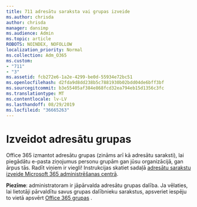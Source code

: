 ```yaml
---
title: 711 adresātu saraksta vai grupas izveide
ms.author: chrisda
author: chrisda
manager: dansimp
ms.audience: Admin
ms.topic: article
ROBOTS: NOINDEX, NOFOLLOW
localization_priority: Normal
ms.collection: Adm_O365
ms.custom:
- "711"
- "3"
ms.assetid: fcb272e6-1a2e-4299-be0d-55934e72bc51
ms.openlocfilehash: d2fda9d8dd238b5c7881930b02bdd04de6bff3bf
ms.sourcegitcommit: b3e55405af384e868fcd32ea794eb15d1356c3fc
ms.translationtype: MT
ms.contentlocale: lv-LV
ms.lasthandoff: 08/29/2019
ms.locfileid: "36665263"
---
```

# <a name="create-distribution-groups"></a>Izveidot adresātu grupas

Office 365 izmantot adresātu grupas (zināms arī kā adresātu saraksti), lai piegādātu e-pasta ziņojumus personu grupām gan jūsu organizācijā, gan ārpus tās. Radīt viņiem ir viegli! Instrukcijas skatiet sadaļā [adresātu sarakstu izveide Microsoft 365 administrēšanas centrā](https://support.office.com/article/b1ffe755-59e5-4369-826d-825f145a8400).

**Piezīme**: administratoram ir jāpārvalda adresātu grupas dalība. Ja vēlaties, lai lietotāji pārvaldītu savus grupas dalībnieku sarakstus, apsveriet iespēju to vietā apsvērt [Office 365 grupas](https://support.office.com/article/b565caa1-5c40-40ef-9915-60fdb2d97fa2) .
